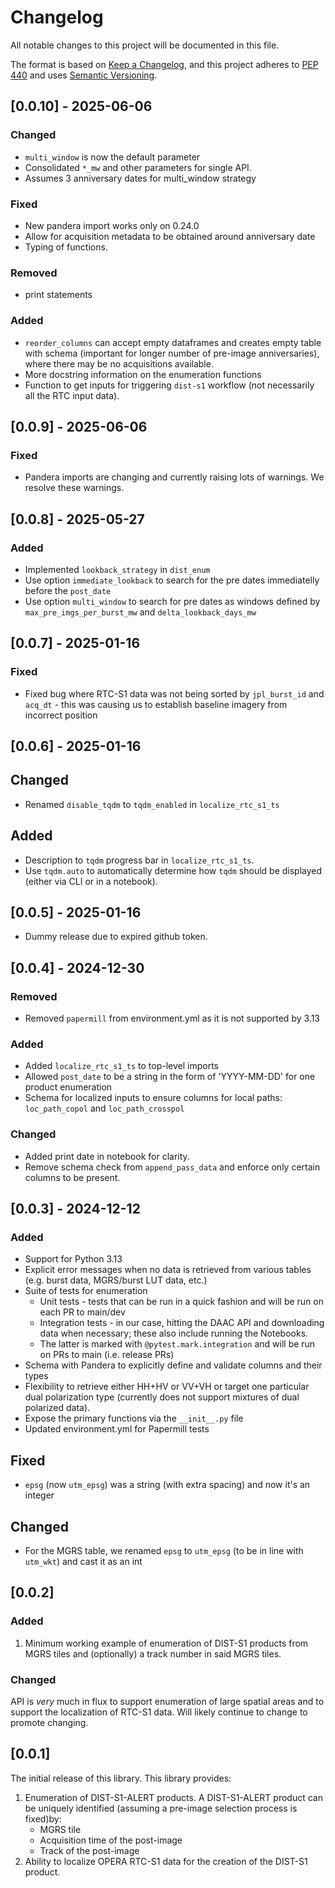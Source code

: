 # Changelog

All notable changes to this project will be documented in this file.

The format is based on [Keep a Changelog](https://keepachangelog.com/en/1.0.0/),
and this project adheres to [PEP 440](https://www.python.org/dev/peps/pep-0440/)
and uses [Semantic Versioning](https://semver.org/spec/v2.0.0.html).

## [0.0.10] - 2025-06-06

### Changed
- `multi_window` is now the default parameter
- Consolidated `*_mw` and other parameters for single API.
- Assumes 3 anniversary dates for multi_window strategy

### Fixed
- New pandera import works only on 0.24.0
- Allow for acquisition metadata to be obtained around anniversary date 
- Typing of functions.

### Removed
- print statements

### Added
- `reorder_columns` can accept empty dataframes and creates empty table with schema (important for longer number of pre-image anniversaries), where there may be no acquisitions available.
- More docstring information on the enumeration functions
- Function to get inputs for triggering `dist-s1` workflow (not necessarily all the RTC input data).


## [0.0.9] - 2025-06-06

### Fixed
- Pandera imports are changing and currently raising lots of warnings. We resolve these warnings.

## [0.0.8] - 2025-05-27

### Added
* Implemented `lookback_strategy` in `dist_enum`
* Use option `immediate_lookback` to search for the pre dates immediatelly before the `post_date`
* Use option `multi_window` to search for pre dates as windows defined by `max_pre_imgs_per_burst_mw` and `delta_lookback_days_mw` 


## [0.0.7] - 2025-01-16

### Fixed
* Fixed bug where RTC-S1 data was not being sorted by `jpl_burst_id` and `acq_dt` - this was causing us to establish baseline imagery from incorrect position


## [0.0.6] - 2025-01-16
  
## Changed
* Renamed `disable_tqdm` to `tqdm_enabled` in `localize_rtc_s1_ts`

## Added
* Description to `tqdm` progress bar in `localize_rtc_s1_ts`.
* Use `tqdm.auto` to automatically determine how `tqdm` should be displayed (either via CLI or in a notebook).

## [0.0.5] - 2025-01-16

* Dummy release due to expired github token.

## [0.0.4] - 2024-12-30

### Removed
* Removed `papermill` from environment.yml as it is not supported by 3.13

### Added
* Added `localize_rtc_s1_ts` to top-level imports
* Allowed `post_date` to be a string in the form of 'YYYY-MM-DD' for one product enumeration
* Schema for localized inputs to ensure columns for local paths: `loc_path_copol` and `loc_path_crosspol`

### Changed
* Added print date in notebook for clarity.
* Remove schema check from `append_pass_data` and enforce only certain columns to be present. 


## [0.0.3] - 2024-12-12

### Added
* Support for Python 3.13
* Explicit error messages when no data is retrieved from various tables (e.g. burst data, MGRS/burst LUT data, etc.)
* Suite of tests for enumeration
   * Unit tests - tests that can be run in a quick fashion and will be run on each PR to main/dev
   * Integration tests - in our case, hitting the DAAC API and downloading data when necessary; these also include running the Notebooks.
   * The latter is marked with `@pytest.mark.integration` and will be run on PRs to main (i.e. release PRs)
* Schema with Pandera to explicitly define and validate columns and their types
* Flexibility to retrieve either HH+HV or VV+VH or target one particular dual polarization type (currently does not support mixtures of dual polarized data).
* Expose the primary functions via the `__init__.py` file
* Updated environment.yml for Papermill tests

## Fixed
* `epsg` (now `utm_epsg`) was a string (with extra spacing) and now it's an integer

## Changed
* For the MGRS table, we renamed `epsg` to `utm_epsg` (to be in line with `utm_wkt`) and cast it as an int

## [0.0.2]

### Added
1. Minimum working example of enumeration of DIST-S1 products from MGRS tiles and (optionally) a track number in said MGRS tiles.

### Changed
API is *very* much in flux to support enumeration of large spatial areas and to support the localization of RTC-S1 data. Will likely continue to change to promote changing.

## [0.0.1]

The initial release of this library. This library provides:

1. Enumeration of DIST-S1-ALERT products. A DIST-S1-ALERT product can be uniquely identified (assuming a pre-image selection process is fixed)by:
   + MGRS tile
   + Acquisition time of the post-image
   + Track of the post-image
2. Ability to localize OPERA RTC-S1 data for the creation of the DIST-S1 product.

